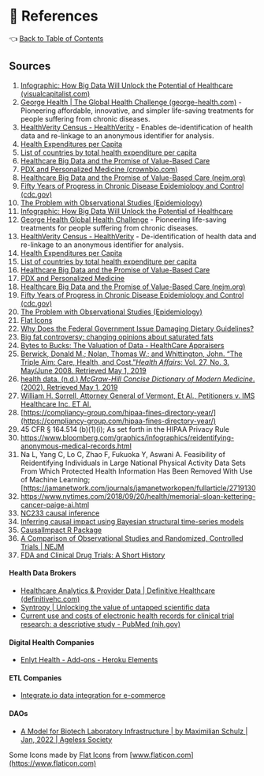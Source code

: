 # 📖 References

👈 [Back to Table of Contents](../)

## Sources

1. [Infographic: How Big Data Will Unlock the Potential of Healthcare (visualcapitalist.com)](https://www.visualcapitalist.com/big-data-healthcare/)
2. [George Health | The Global Health Challenge (george-health.com)](https://www.george-health.com/global-health-challenge/) - Pioneering affordable, innovative, and simpler life-saving treatments for people suffering from chronic diseases.
3. [HealthVerity Census - HealthVerity](https://healthverity.com/solutions/healthverity-census/) - Enables de-identification of health data and re-linkage to an anonymous identifier for analysis.
4. [Health Expenditures per Capita](https://fred.stlouisfed.org/series/HLTHSCPCHCSA)
5. [List of countries by total health expenditure per capita](https://en.wikipedia.org/wiki/List\_of\_countries\_by\_total\_health\_expenditure\_per\_capita)
6. [Healthcare Big Data and the Promise of Value-Based Care](https://catalyst.nejm.org/doi/full/10.1056/CAT.18.0290)
7. [PDX and Personalized Medicine (crownbio.com)](https://blog.crownbio.com/pdx-personalized-medicine#\_)
8. [Healthcare Big Data and the Promise of Value-Based Care (nejm.org)](https://catalyst.nejm.org/doi/full/10.1056/CAT.18.0290)
9. [Fifty Years of Progress in Chronic Disease Epidemiology and Control (cdc.gov)](https://www.cdc.gov/mmwr/preview/mmwrhtml/su6004a12.htm)
10. [The Problem with Observational Studies (Epidemiology)](https://www.jeffnobbs.com/posts/the-problem-with-observational-studies-epidemiology)
11. [Infographic: How Big Data Will Unlock the Potential of Healthcare](https://www.visualcapitalist.com/big-data-healthcare/)
12. [George Health Global Health Challenge](https://www.george-health.com/global-health-challenge/) - Pioneering life-saving treatments for people suffering from chronic diseases.
13. [HealthVerity Census - HealthVerity](https://healthverity.com/solutions/healthverity-census/) - De-identification of health data and re-linkage to an anonymous identifier for analysis.
14. [Health Expenditures per Capita](https://fred.stlouisfed.org/series/HLTHSCPCHCSA)
15. [List of countries by total health expenditure per capita](https://en.wikipedia.org/wiki/List\_of\_countries\_by\_total\_health\_expenditure\_per\_capita)
16. [Healthcare Big Data and the Promise of Value-Based Care](https://catalyst.nejm.org/doi/full/10.1056/CAT.18.0290)
17. [PDX and Personalized Medicine](https://blog.crownbio.com/pdx-personalized-medicine#\_)
18. [Healthcare Big Data and the Promise of Value-Based Care (nejm.org)](https://catalyst.nejm.org/doi/full/10.1056/CAT.18.0290)
19. [Fifty Years of Progress in Chronic Disease Epidemiology and Control (cdc.gov)](https://www.cdc.gov/mmwr/preview/mmwrhtml/su6004a12.htm)
20. [The Problem with Observational Studies (Epidemiology)](https://www.jeffnobbs.com/posts/the-problem-with-observational-studies-epidemiology)
21. [Flat Icons](https://www.flaticon.com/packs/flat-icons)
22. [Why Does the Federal Government Issue Damaging Dietary Guidelines?](https://www.cato.org/policy-analysis/why-does-federal-government-issue-damaging-dietary-guidelines-lessons-thomas#why-did-the-senate-select-committee-launch-an-attack-on-fats)
23. [Big fat controversy: changing opinions about saturated fats](https://www.aocs.org/stay-informed/inform-magazine/featured-articles/big-fat-controversy-changing-opinions-about-saturated-fats-june-2015?SSO=True)
24. [Bytes to Bucks: The Valuation of Data - HealthCare Appraisers](https://healthcareappraisers.com/bytes-to-bucks-the-valuation-of-data/)
25. [Berwick, Donald M.; Nolan, Thomas W.; and Whittington, John. “The Triple Aim: Care, Health, and Cost.”_Health Affairs_: Vol. 27, No. 3. May/June 2008. Retrieved May 1, 2019](https://www.healthaffairs.org/doi/full/10.1377/hlthaff.27.3.759)
26. [health data. (n.d.) _McGraw-Hill Concise Dictionary of Modern Medicine_. (2002). Retrieved May 1, 2019](https://medical-dictionary.thefreedictionary.com/health+data)
27. [William H. Sorrell, Attorney General of Vermont, Et Al., Petitioners v. IMS Healthcare Inc. ET Al.](https://www.oyez.org/cases/2010/10-779)
28. [https://compliancy-group.com/hipaa-fines-directory-year/](https://compliancy-group.com/hipaa-fines-directory-year/)
29. 45 CFR § 164.514 (b)(1)(i); As set forth in the HIPAA Privacy Rule
30. https://www.bloomberg.com/graphics/infographics/reidentifying-anonymous-medical-records.html
31. Na L, Yang C, Lo C, Zhao F, Fukuoka Y, Aswani A. Feasibility of Reidentifying Individuals in Large National Physical Activity Data Sets From Which Protected Health Information Has Been Removed With Use of Machine Learning; \[https://jamanetwork.com/journals/jamanetworkopen/fullarticle/2719130
32. https://www.nytimes.com/2018/09/20/health/memorial-sloan-kettering-cancer-paige-ai.html
33. [NC233 causal inference](https://nc233.com/tag/causal-inference/)
34. [Inferring causal impact using Bayesian structural time-series models](https://storage.googleapis.com/pub-tools-public-publication-data/pdf/41854.pdf)
35. [CausalImpact R Package](http://google.github.io/CausalImpact/CausalImpact.html)
36. [A Comparison of Observational Studies and Randomized, Controlled Trials | NEJM](https://www.nejm.org/doi/full/10.1056/NEJM200006223422506)
37. [FDA and Clinical Drug Trials: A Short History](https://www.fda.gov/media/110437/download)

#### Health Data Brokers

* [Healthcare Analytics & Provider Data | Definitive Healthcare (definitivehc.com)](https://www.definitivehc.com)
* [Syntropy | Unlocking the value of untapped scientific data](https://syntropy.com)
* [Current use and costs of electronic health records for clinical trial research: a descriptive study - PubMed (nih.gov)](https://pubmed.ncbi.nlm.nih.gov/30718353/)

#### Digital Health Companies

* [Enlyt Health - Add-ons - Heroku Elements](https://elements.heroku.com/addons/ramp#details)

#### ETL Companies

* [Integrate.io data integration for e-commerce](https://www.integrate.io)

#### DAOs

* [A Model for Biotech Laboratory Infrastructure | by Maximilian Schulz | Jan, 2022 | Ageless Society](https://ageless.blog/a-model-for-biotech-laboratory-infrastructure-81c9b96a88c8)

Some Icons made by [Flat Icons](https://www.flaticon.com/authors/flat-icons) from [www.flaticon.com](https://www.flaticon.com)

